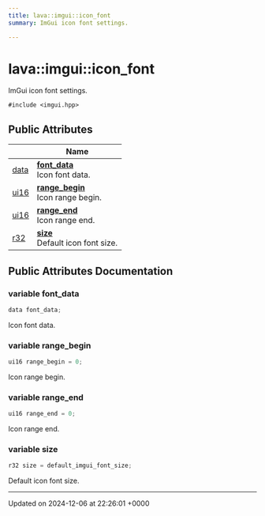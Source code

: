 ```yaml
---
title: lava::imgui::icon_font
summary: ImGui icon font settings. 

---
```


# lava::imgui::icon_font



ImGui icon font settings. 


`#include <imgui.hpp>`

## Public Attributes

|                | Name           |
| -------------- | -------------- |
| [data](/_doxybook/Classes/structlava_1_1data.md) | **[font_data](/_doxybook/Classes/structlava_1_1imgui_1_1icon__font.md#variable-font-data)** <br>Icon font data.  |
| [ui16](/_doxybook/Namespaces/namespacelava.md#using-ui16) | **[range_begin](/_doxybook/Classes/structlava_1_1imgui_1_1icon__font.md#variable-range-begin)** <br>Icon range begin.  |
| [ui16](/_doxybook/Namespaces/namespacelava.md#using-ui16) | **[range_end](/_doxybook/Classes/structlava_1_1imgui_1_1icon__font.md#variable-range-end)** <br>Icon range end.  |
| [r32](/_doxybook/Namespaces/namespacelava.md#using-r32) | **[size](/_doxybook/Classes/structlava_1_1imgui_1_1icon__font.md#variable-size)** <br>Default icon font size.  |

## Public Attributes Documentation

### variable font_data

```cpp
data font_data;
```

Icon font data. 

### variable range_begin

```cpp
ui16 range_begin = 0;
```

Icon range begin. 

### variable range_end

```cpp
ui16 range_end = 0;
```

Icon range end. 

### variable size

```cpp
r32 size = default_imgui_font_size;
```

Default icon font size. 

-------------------------------

Updated on 2024-12-06 at 22:26:01 +0000